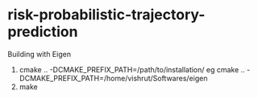 # risk-probabilistic-trajectory-prediction

Building with Eigen
1) cmake .. -DCMAKE_PREFIX_PATH=/path/to/installation/ eg cmake .. -DCMAKE_PREFIX_PATH=/home/vishrut/Softwares/eigen
2) make
